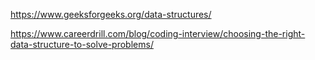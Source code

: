 https://www.geeksforgeeks.org/data-structures/

https://www.careerdrill.com/blog/coding-interview/choosing-the-right-data-structure-to-solve-problems/
